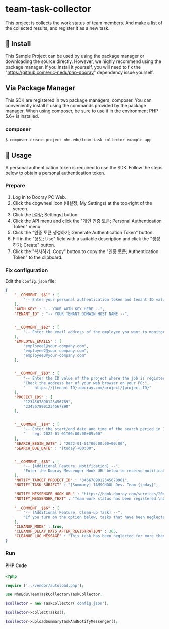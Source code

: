 # team-task-collector
This project is collects the work status of team members. And make a list of the collected results, and register it as a new task.


## 💾 Install

This Sample Project can be used by using the package manager or downloading the source directly. However, we highly recommend using the package manager.
If you install it yourself, you will need to fix the "https://github.com/eric-nedu/php-dooray" dependency issue yourself.

## Via Package Manager
This SDK are registered in two package managers, composer. You can conveniently install it using the commands provided by the package manager. When using composer, be sure to use it in the environment PHP 5.6+ is installed.

### composer

```sh
$ composer create-project nhn-edu/team-task-collector example-app
```

## 🔨 Usage

A personal authentication token is required to use the SDK.
Follow the steps below to obtain a personal authentication token.


### Prepare

1. Log in to Dooray PC Web.
2. Click the cogwheel icon (내설정; My Settings) at the top-right of the screen.
3. Click the [설정; Settings] button.
4. Click the API menu and click the "개인 인증 토큰; Personal Authentication Token" menu.
5. Click the "인증 토큰 생성하기; Generate Authentication Token" button.
6. Fill in the "용도; Use" field with a suitable description and click the "생성하기; Create" button.
7. Click the "복사하기; Copy" button to copy the "인증 토큰; Authentication Token" to the clipboard.

### Fix configuration

Edit the `config.json` file:

```json
{
	"__COMMENT__$$1" : [
		"-- Enter your personal authentication token and tenant ID values below. --"
	],
	"AUTH_KEY" : "-- YOUR AUTH KEY HERE --",
	"TENANT_ID" : "-- YOUR TENANT DOMAIN HOST NAME --",


	"__COMMENT__$$2" : [
		"-- Enter the email address of the employee you want to monitor. --"
	],
	"EMPLOYEE_EMAILS" : [
		"employee1@your-company.com",
		"employee2@your-company.com",
		"employee3@your-company.com"
	],


	"__COMMENT__$$3" : [
		"-- Enter the ID value of the project where the job is registered. --",
		"Check the address bar of your web browser on your PC:",
		"    https://{tenant-ID}.dooray.com/project/{project-ID}"
	],
	"PROJECT_IDS" : [
		"1234567890123456789",
		"2345678901234567890"
	],


	"__COMMENT__$$4" : [
		"-- Enter the start/end date and time of the search period in ISO8601 format. --",
		"    eg. 2022-01-01T00:00:00+09:00"
	],
	"SEARCH_BEGIN_DATE" : "2022-01-01T00:00:00+00:00",
	"SEARCH_DUE_DATE" : "{today}+00:00",


	"__COMMENT__$$5" : [
		"-- [Additional Feature, Notification] --",
		"Enter the Dooray Messenger Hook URL below to receive notifications. (optional) --"
	],
	"NOTIFY_TARGET_PROJECT_ID" : "3456789012345678901",
	"NOTIFY_TASK_SUBJECT" : "[Summary] IAMSCHOOL Dev. Team {today}",

	"NOTIFY_MESSENGER_HOOK_URL" : "https://hook.dooray.com/services/2049115262726134450/3205835367300737562/9fVoDjpsSw6wbm7Z1qBjHg",
	"NOTIFY_MESSENGER_TEXT" : "Team work status has been registered.\nCheck each one to see if there are any tasks that I have forgotten.\n\n{url}\n\nHave a good day!",

	"__COMMENT__$$6" : [
		"-- [Additional Feature, Clean-up Task] --",
		"If you turn on the option below, tasks that have been neglected for a long time are completed. --"
	],
	"CLEANUP_MODE" : true,
	"CLEANUP_DELAY_DAYS_AFTER_REGISTRATION" : 365,
	"CLEANUP_LOG_MESSAGE" : "This task has been neglected for more than `365 days`, so I changed the task status to Completed."
}
```

### Run

#### PHP Code

```php
<?php

require ('../vendor/autoload.php');

use NhnEdu\TeamTaskCollector\TaskCollector;

$collector = new TaskCollector('config.json');

$collector->collectTasks();

$collector->uploadSummaryTaskAndNotifyMessenger();
```
